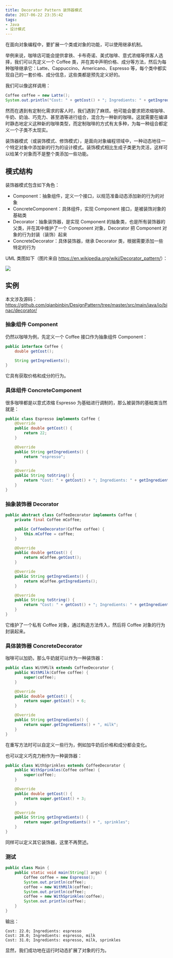```yaml
---
title: Decorator Pattern 装饰器模式
date: 2017-06-22 23:35:42
tags:
- Java
- 设计模式
---
```


在面向对象编程中，要扩展一个类或对象的功能，可以使用继承机制。

举例来说，咖啡店可能会提供拿铁、卡布奇诺、美式咖啡、意式浓缩等供客人选择，我们可以先定义一个 Coffee 类，并在其中声明价格、成分等方法，然后为每种咖啡继承它：Latte、Cappuccino、Americano、Espresso 等，每个类中都实现自己的一套价格、成分信息，这些类都是预先定义好的。

我们可以像这样调用：

```java
Coffee coffee = new Latte();
System.out.println("Cost: " + getCost() + "; Ingredients: " + getIngredients());
```

然而在遇到有定制化需求的客人时，我们遇到了麻烦。他可能会要求把浓缩咖啡、牛奶、奶油、巧克力、甚至酒等进行组合，混合为一种新的咖啡。这就需要在编译时静态地定义这种新的咖啡类型，而定制咖啡的方式有太多种，为每一种组合都定义一个子类不太现实。

装饰器模式（或装饰模式、修饰模式），是面向对象编程领域中，一种动态地往一个特定对象中添加新的行为的设计模式。装饰模式相比生成子类更为灵活，这样可以给某个对象而不是整个类添加一些功能。

<!-- more -->

## 模式结构

装饰器模式包含如下角色：

- Component：抽象组件，定义一个接口，以规范准备动态添加新的行为的对象
- ConcreteComponent：具体组件，实现 Component 接口，是被装饰对象的基础类
- Decorator：抽象装饰器，是实现 Component 的抽象类，也是所有装饰器的父类，并在其中维护了一个 Component 对象，Decorator 把 Component 对象的行为封装（装饰）起来
- ConcreteDecorator：具体装饰器，继承 Decorator 类，根据需要添加一些特定的行为

UML 类图如下（图片来自 <https://en.wikipedia.org/wiki/Decorator_pattern/>）：

![](https://upload.wikimedia.org/wikipedia/commons/thumb/e/e9/Decorator_UML_class_diagram.svg/757px-Decorator_UML_class_diagram.svg.png)

## 实例

本文涉及源码：
<https://github.com/qianbinbin/DesignPattern/tree/master/src/main/java/io/binac/decorator/>

### 抽象组件 Component

仍然以咖啡为例，先定义一个 Coffee 接口作为抽象组件 Component：

```java
public interface Coffee {
    double getCost();

    String getIngredients();
}
```

它具有获取价格和成分的行为。

### 具体组件 ConcreteComponent

很多咖啡都是以意式浓缩 Espresso 为基础进行调制的，那么被装饰的基础类当然就是：

```java
public class Espresso implements Coffee {
    @Override
    public double getCost() {
        return 22;
    }

    @Override
    public String getIngredients() {
        return "espresso";
    }

    @Override
    public String toString() {
        return "Cost: " + getCost() + "; Ingredients: " + getIngredients();
    }
}
```

### 抽象装饰器 Decorator

```java
public abstract class CoffeeDecorator implements Coffee {
    private final Coffee mCoffee;

    public CoffeeDecorator(Coffee coffee) {
        this.mCoffee = coffee;
    }

    @Override
    public double getCost() {
        return mCoffee.getCost();
    }

    @Override
    public String getIngredients() {
        return mCoffee.getIngredients();
    }

    @Override
    public String toString() {
        return "Cost: " + getCost() + "; Ingredients: " + getIngredients();
    }
}
```

它维护了一个私有 Coffee 对象，通过构造方法传入，然后将 Coffee 对象的行为封装起来。

### 具体装饰器 ConcreteDecorator

咖啡可以加奶，那么牛奶就可以作为一种装饰器：

```java
public class WithMilk extends CoffeeDecorator {
    public WithMilk(Coffee coffee) {
        super(coffee);
    }

    @Override
    public double getCost() {
        return super.getCost() + 6;
    }

    @Override
    public String getIngredients() {
        return super.getIngredients() + ", milk";
    }
}
```

在重写方法时可以自定义一些行为，例如加牛奶后价格和成分都会变化。

也可以定义巧克力粉作为一种装饰器：

```java
public class WithSprinkles extends CoffeeDecorator {
    public WithSprinkles(Coffee coffee) {
        super(coffee);
    }

    @Override
    public double getCost() {
        return super.getCost() + 3;
    }

    @Override
    public String getIngredients() {
        return super.getIngredients() + ", sprinkles";
    }
}
```

同样可以定义其它装饰器，这里不再赘述。

### 测试

```java
public class Main {
    public static void main(String[] args) {
        Coffee coffee = new Espresso();
        System.out.println(coffee);
        coffee = new WithMilk(coffee);
        System.out.println(coffee);
        coffee = new WithSprinkles(coffee);
        System.out.println(coffee);
    }
}
```

输出：

```
Cost: 22.0; Ingredients: espresso
Cost: 28.0; Ingredients: espresso, milk
Cost: 31.0; Ingredients: espresso, milk, sprinkles
```

显然，我们成功地在运行时动态扩展了对象的行为。
